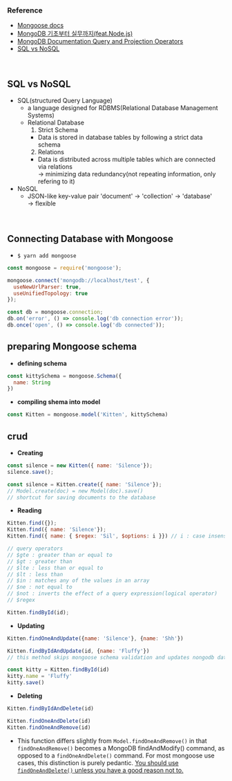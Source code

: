### Reference

- [Mongoose docs](https://mongoosejs.com/docs/guide.html)
- [MongoDB 기초부터 실무까지(feat.Node.js)](https://inf.run/xovo)
- [MongoDB Documentation Query and Projection Operators](https://docs.mongodb.com/manual/reference/operator/query/)
- [SQL vs NoSQL](https://academind.com/tutorials/sql-vs-nosql/)

<br>

## SQL vs NoSQL
- SQL(structured Query Language)
  - a language designed for RDBMS(Relational Database Management Systems)
  - Relational Database
    1. Strict Schema
      - Data is stored in database tables by following a strict data schema
    2. Relations
      - Data is distributed across multiple tables which are connected via relations  
      -> minimizing data redundancy(not repeating information, only refering to it)
- NoSQL
  - JSON-like key-value pair 'document' -> 'collection' -> 'database'  
    -> flexible

<br>

## Connecting Database with Mongoose
- `$ yarn add mongoose`
```js
const mongoose = require('mongoose');

mongoose.connect('mongodb://localhost/test', {
  useNewUrlParser: true,
  useUnifiedTopology: true
});

const db = mongoose.connection;
db.on('error', () => console.log('db connection error'));
db.once('open', () => console.log('db connected'));
```


## preparing Mongoose schema
- **defining schema**
```js
const kittySchema = mongoose.Schema({
  name: String
})
```

- **compiling shema into model**
```js
const Kitten = mongoose.model('Kitten', kittySchema)
```

## crud

- **Creating**
```js
const silence = new Kitten({ name: 'Silence'});
silence.save();
```
```js
const silence = Kitten.create({ name: 'Silence'});
// Model.create(doc) = new Model(doc).save()
// shortcut for saving documents to the database
```

- **Reading**
```js
Kitten.find({});
Kitten.find({ name: 'Silence'});
Kitten.find({ name: { $regex: 'Sil', $options: i }}) // i : case insensitivity
```
```js
// query operators
// $gte : greater than or equal to
// $gt : greater than
// $lte : less than or equal to
// $lt : less than
// $in : matches any of the values in an array
// $ne : not equal to 
// $not : inverts the effect of a query expression(logical operator)
// $regex
```

```js
Kitten.findById(id);
```
- **Updating**
```js
Kitten.findOneAndUpdate({name: 'Silence'}, {name: 'Shh'})
```

```js
Kitten.findByIdAndUpdate(id, {name: 'Fluffy'})
// this method skips mongoose schema validation and updates nongodb database directly

const kitty = Kitten.findById(id)
kitty.name = 'Fluffy'
kitty.save()
```

- **Deleting**
```js
Kitten.findByIdAndDelete(id)
```
```js
Kitten.findOneAndDelete(id)
Kitten.findOneAndRemove(id)
```
- This function differs slightly from `Model.findOneAndRemove()` in that `findOneAndRemove()` becomes a MongoDB findAndModify() command, as opposed to a `findOneAndDelete()` command. For most mongoose use cases, this distinction is purely pedantic. <u>You should use `findOneAndDelete()` unless you have a good reason not to.</u>